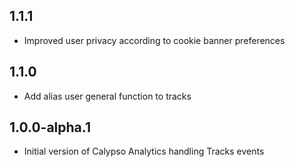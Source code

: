 ## 1.1.1

- Improved user privacy according to cookie banner preferences

## 1.1.0

- Add alias user general function to tracks

## 1.0.0-alpha.1

- Initial version of Calypso Analytics handling Tracks events
